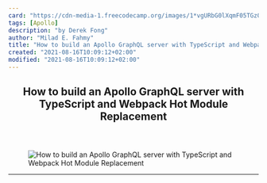 ```yaml
---
card: "https://cdn-media-1.freecodecamp.org/images/1*vgURbG0lXqmF05TGz0DU9g.jpeg"
tags: [Apollo]
description: "by Derek Fong"
author: "Milad E. Fahmy"
title: "How to build an Apollo GraphQL server with TypeScript and Webpack Hot Module Replacement"
created: "2021-08-16T10:09:12+02:00"
modified: "2021-08-16T10:09:12+02:00"
---
```

<div class="site-wrapper">
<main id="site-main" class="site-main outer">
<div class="inner">
<article class="post-full post tag-apollo tag-graphql tag-web-development tag-software-engineering tag-javascript ">
<header class="post-full-header">
<h1 class="post-full-title">How to build an Apollo GraphQL server with TypeScript and Webpack Hot Module Replacement</h1>
</header>
<figure class="post-full-image">
<picture>
<source media="(max-width: 700px)" sizes="1px" srcset="data:image/gif;base64,R0lGODlhAQABAIAAAAAAAP///yH5BAEAAAAALAAAAAABAAEAAAIBRAA7 1w">
<source media="(min-width: 701px)" sizes="(max-width: 800px) 400px,
(max-width: 1170px) 700px,
1400px" srcset="https://cdn-media-1.freecodecamp.org/images/1*vgURbG0lXqmF05TGz0DU9g.jpeg 300w,
https://cdn-media-1.freecodecamp.org/images/1*vgURbG0lXqmF05TGz0DU9g.jpeg 600w,
https://cdn-media-1.freecodecamp.org/images/1*vgURbG0lXqmF05TGz0DU9g.jpeg 1000w,
https://cdn-media-1.freecodecamp.org/images/1*vgURbG0lXqmF05TGz0DU9g.jpeg 2000w">
<img onerror="this.style.display='none'" src="https://cdn-media-1.freecodecamp.org/images/1*vgURbG0lXqmF05TGz0DU9g.jpeg" alt="How to build an Apollo GraphQL server with TypeScript and Webpack Hot Module Replacement">
</picture>
</figure>
<section class="post-full-content">
<div class="post-content medium-migrated-article">
</div>
<hr>
</section>
</article>
</div>
</main>
</div>
<!-- Google Tag Manager (noscript) -->
<!-- End Google Tag Manager (noscript) -->
